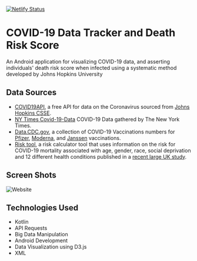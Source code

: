 [![Netlify Status](https://api.netlify.com/api/v1/badges/7ee9492b-0611-4411-9898-b948a4e30812/deploy-status)](https://app.netlify.com/sites/carlospicasso/deploys)
# COVID-19 Data Tracker and Death Risk Score

An Android application for visualizing COVID-19 data, and asserting individuals' death risk score when infected using a systematic method developed by Johns Hopkins University

## Data Sources

* [COVID19API](https://covid19api.com/), a free API for data on the Coronavirus sourced from [Johns Hopkins CSSE](https://github.com/CSSEGISandData/COVID-19).
* [NY Times Covid-19-Data](https://github.com/nytimes/covid-19-data) COVID-19 Data gathered by The New York Times.
* [Data.CDC.gov](https://data.cdc.gov/), a collection of COVID-19 Vaccinations numbers for [Pfizer](https://data.cdc.gov/Vaccinations/COVID-19-Vaccine-Distribution-Allocations-by-Juris/saz5-9hgg), [Moderna](https://data.cdc.gov/Vaccinations/COVID-19-Vaccine-Distribution-Allocations-by-Juris/b7pe-5nws), and [Janssen](https://data.cdc.gov/Vaccinations/COVID-19-Vaccine-Distribution-Allocations-by-Juris/w9zu-fywh) vaccinations. 
* [Risk tool](https://covid19risktools.com:8443/riskcalculator), a risk calculator tool that uses information on the risk for COVID-19 mortality associated with age, gender, race, social deprivation and 12 different health conditions published in a [recent large UK study](https://www.nature.com/articles/s41586-020-2521-4).

## Screen Shots

![Website](1.png)

## Technologies Used

* Kotlin
* API Requests
* Big Data Manipulation
* Android Development
* Data Visualization using D3.js
* XML
